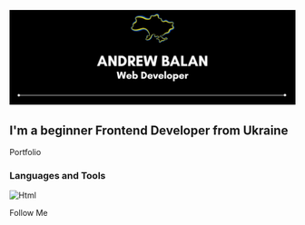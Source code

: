 [![Header](https://github.com/AndreyBalan/AndreyBalan/blob/main/assets/andrewbalan.png)](https://andreybalan.github.io/)

## I'm a beginner Frontend Developer from Ukraine

Portfolio

### Languages and Tools
![Html](https://img.shields.io/badge/-HTML-000000?style=for-the-badge&logo=HTML&logoColor=ff781f)


Follow Me
